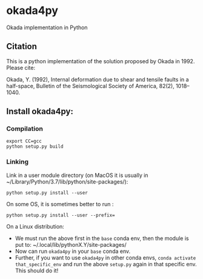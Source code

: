 # okada4py
Okada implementation in Python

## Citation
This is a python implementation of the solution proposed by Okada in 1992. Please cite:

Okada, Y. (1992), Internal deformation due to shear and tensile faults in a half-space, Bulletin of the Seismological Society of America, 82(2), 1018–1040.

## Install okada4py:

### Compilation
```
export CC=gcc
python setup.py build
```

### Linking

Link in a user module directory (on MacOS it is usually in ~/Library/Python/3.7/lib/python/site-packages/):
```
python setup.py install --user
```
On some OS, it is sometimes better to run :
```
python setup.py install --user --prefix=
```

On a Linux distribution:
+ We must run the above first in the `base` conda env, then the module is put to: ~/.local/lib/pythonX.Y/site-packages/
+ Now can run `okada4py` in your `base` conda env.
+ Further, if you want to use `okada4py` in other conda envs, `conda activate that_specific_env` and run the above `setup.py` again in that specific env. This should do it!

